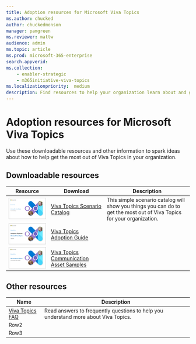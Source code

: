 ```yaml
---
title: Adoption resources for Microsoft Viva Topics
ms.author: chucked
author: chuckedmonson
manager: pamgreen
ms.reviewer: mattw
audience: admin
ms.topic: article
ms.prod: microsoft-365-enterprise
search.appverid: 
ms.collection: 
    - enabler-strategic 
    - m365initiative-viva-topics
ms.localizationpriority:  medium
description: Find resources to help your organization learn about and get the most out of Viva Topics.
---
```


# Adoption resources for Microsoft Viva Topics

Use these downloadable resources and other information to spark ideas about how to help get the most out of Viva Topics in your organization.

## Downloadable resources

|Resource         |Download     |Description |
|---------|---------|---------|
|[![Thumbnail image of scenario catalog front page](../media/knowledge-management/scenario-catalog-thumbnail.png)](create-a-topic.md) |[Viva Topics Scenario Catalog](create-a-topic.md) |This simple scenario catalog will show you things you can do to get the most out of Viva Topics for your organization. |
|[![Thumbnail image of adoption guide front page](../media/knowledge-management/adoption-guide-thumbnail.png)](create-a-topic.md)     |[Viva Topics Adoption Guide](create-a-topic.md)          |         |
|[![Thumbnail image of communication asset samples front page](../media/knowledge-management/communication-asset-samples.png)](create-a-topic.md)    |[Viva Topics Communication Asset Samples](create-a-topic.md)          |         |

## Other resources


|Name     |Description  |
|---------|---------|
|[Viva Topics FAQ](create-a-topic.md) |Read answers to frequently questions to help you understand more about Viva Topics.    |
|Row2     |         |
|Row3     |         |

